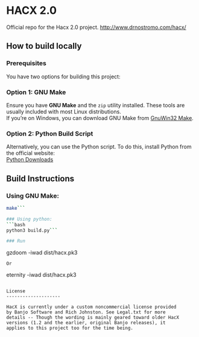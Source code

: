 HACX 2.0
=====

Official repo for the Hacx 2.0 project. http://www.drnostromo.com/hacx/


How to build locally
---------------------------

### Prerequisites

You have two options for building this project:

### Option 1: GNU Make

Ensure you have **GNU Make** and the `zip` utility installed. These tools are usually included with most Linux distributions.  
If you’re on Windows, you can download GNU Make from [GnuWin32 Make](http://gnuwin32.sourceforge.net/packages/make.htm).

### Option 2: Python Build Script

Alternatively, you can use the Python script. To do this, install Python from the official website:  
[Python Downloads](https://www.python.org/downloads/)

## Build Instructions
### Using GNU Make:
```bash
make```

### Using python:
```bash
python3 build.py```

### Run
```
gzdoom -iwad dist/hacx.pk3
```
Or
```
eternity -iwad dist/hacx.pk3
```

License
--------------------

HacX is currently under a custom noncommercial license provided
by Banjo Software and Rich Johnston. See Legal.txt for more
details -- Though the wording is mainly geared toward older HacX
versions (1.2 and the earlier, original Banjo releases), it
applies to this project too for the time being.
